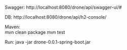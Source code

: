 Swagger:
http://localhost:8080/drone/api/swagger-ui/#

DB:
http://localhost:8080/drone/api/h2-console/

Maven:  
mvn clean package
mvn test

Run:
java -jar drone-0.0.1-spring-boot.jar
